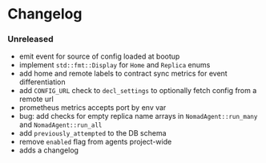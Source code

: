 # Changelog

### Unreleased

- emit event for source of config loaded at bootup
- implement `std::fmt::Display` for `Home` and `Replica` enums
- add home and remote labels to contract sync metrics for event differentiation
- add `CONFIG_URL` check to `decl_settings` to optionally fetch config from a remote url
- prometheus metrics accepts port by env var
- bug: add checks for empty replica name arrays in `NomadAgent::run_many` and
  `NomadAgent::run_all`
- add `previously_attempted` to the DB schema
- remove `enabled` flag from agents project-wide
- adds a changelog

